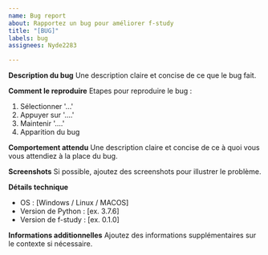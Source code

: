 ```yaml
---
name: Bug report
about: Rapportez un bug pour améliorer f-study
title: "[BUG]"
labels: bug
assignees: Nyde2283

---
```


**Description du bug**
Une description claire et concise de ce que le bug fait.

**Comment le reproduire**
Etapes pour reproduire le bug :
1. Sélectionner '...'
2. Appuyer sur '....'
3. Maintenir '....'
4. Apparition du bug

**Comportement attendu**
Une description claire et concise de ce à quoi vous vous attendiez à la place du bug.

**Screenshots**
Si possible, ajoutez des screenshots pour illustrer le problème.

**Détails technique**
 - OS : [Windows / Linux / MACOS]
 - Version de Python : [ex. 3.7.6]
 - Version de f-study : [ex. 0.1.0]

**Informations additionnelles**
Ajoutez des informations supplémentaires sur le contexte si nécessaire.
